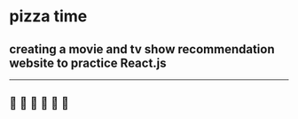 # pizza time

## creating a movie and tv show recommendation website to practice React.js

---

## 🍕 🍻 🍕 🍻 🍕 🍻
